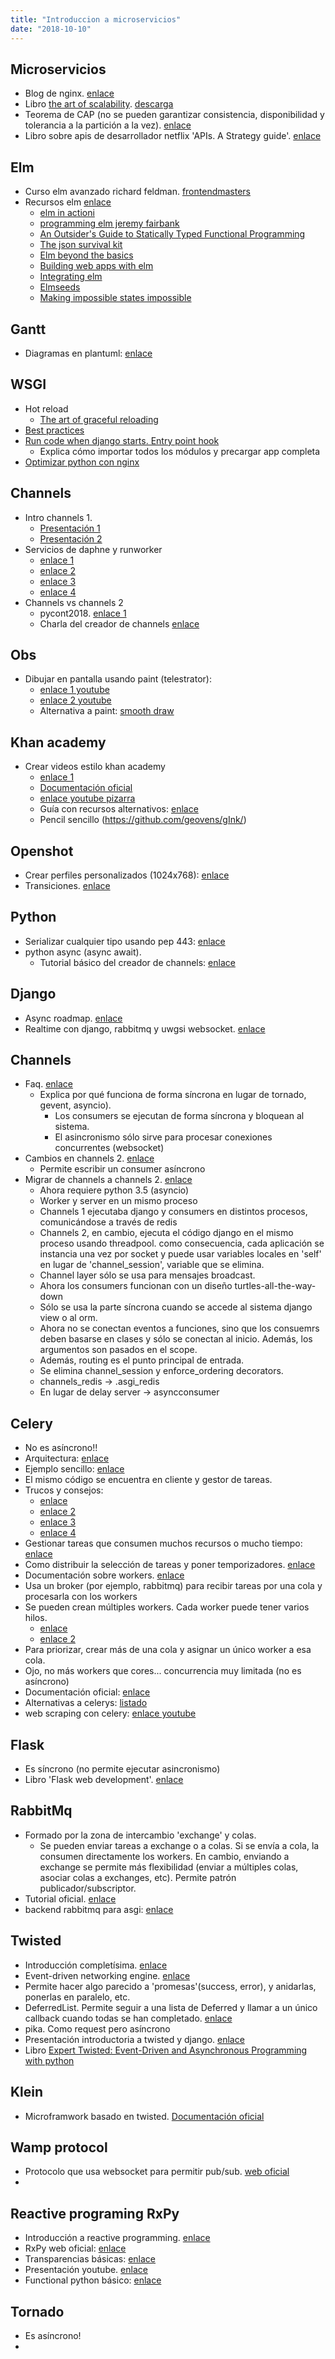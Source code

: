 ```yaml
---
title: "Introduccion a microservicios"
date: "2018-10-10"
---
```


## Microservicios

- Blog de nginx. [enlace](https://www.nginx.com/blog/building-microservices-using-an-api-gateway/)
- Libro [the art of scalability](http://theartofscalability.com/). [descarga](http://docs.google.com/uc?export=download&id=0B6TT5hyBTvL6ODBkNDVkOGQtZjc5MS00N2FhLWIyY2ItOTlkMzA1NmJkOTc1)
- Teorema de CAP (no se pueden garantizar consistencia, disponibilidad y tolerancia a la partición a la vez). [enlace](https://en.wikipedia.org/wiki/CAP_theorem)
- Libro sobre apis de desarrollador netflix 'APIs. A Strategy guide'. [enlace](http://shop.oreilly.com/product/0636920021223.do)

## Elm

- Curso elm avanzado richard feldman. [frontendmasters](https://frontendmasters.com/courses/advanced-elm/)
- Recursos elm [enlace](https://korban.net/posts/elm/2018-07-31-learning-elm-2018-comprehensive-list-resources/)
  - [elm in actioni](https://www.manning.com/books/elm-in-action)
  - [programming elm jeremy fairbank](https://pragprog.com/book/jfelm/programming-elm)
  - [An Outsider's Guide to Statically Typed Functional Programming](https://leanpub.com/outsidefp)
  - [The json survival kit](https://www.brianthicks.com/json-survival-kit/)
  - [Elm beyond the basics](https://courses.knowthen.com/p/elm-beyond-the-basics)
  - [Building web apps with elm](https://pragmaticstudio.com/courses/elm)
  - [Integrating elm](https://pragmaticstudio.com/courses/integrating-elm)
  - [Elmseeds](https://elmseeds.thaterikperson.com/)
  - [Making impossible states impossible](https://www.youtube.com/watch?v=IcgmSRJHu_8)

## Gantt

- Diagramas en plantuml: [enlace](https://ondahostil.wordpress.com/2018/01/27/lo-que-he-aprendido-diagramas-de-gantt-en-plantuml/)

## WSGI

- Hot reload
  - [The art of graceful reloading](https://uwsgi-docs.readthedocs.io/en/latest/articles/TheArtOfGracefulReloading.html)
- [Best practices](https://uwsgi-docs.readthedocs.io/en/latest/ThingsToKnow.html)
- [Run code when django starts. Entry point hook](https://uwsgi-docs.readthedocs.io/en/latest/ThingsToKnow.html)
  - Explica cómo importar todos los módulos y precargar app completa
- [Optimizar python con nginx](https://www.nginx.com/blog/maximizing-python-performance-with-nginx-parti-web-serving-and-caching/)

## Channels

- Intro channels 1.
  - [Presentación 1](https://rlaverde.me/talks/django-channels/django-channels.pdf)
  - [Presentación 2](https://es.slideshare.net/AlbertOConnor/async-tasks-with-django-channels)
- Servicios de daphne y runworker
  - [enlace 1](https://stackoverflow.com/questions/46655488/running-django-channels-with-daphne-on-systemd)
  - [enlace 2](https://stackoverflow.com/questions/50192967/deploying-django-channels-how-to-keep-daphne-running-after-exiting-shell-on-web)
  - [enlace 3](https://gist.github.com/wyde/dbef999aa8b9fc2f96bdc2e841349613)
  - [enlace 4](https://stackoverflow.com/questions/52276913/django-channels-2-apache-centos-7-deploy)
- Channels vs channels 2
  - pycont2018. [enlace 1](https://speakerdeck.com/chairco/pycontw-2018-easy-way-to-build-a-real-time-and-asynchronous-web-or-app-with-django-channels?slide=85)
  - Charla del creador de channels [enlace](https://speakerdeck.com/andrewgodwin/taking-django-async)

## Obs

- Dibujar en pantalla usando paint (telestrator):
  - [enlace 1 youtube](https://www.youtube.com/watch?v=_n-ozCs9xFc)
  - [enlace 2 youtube](https://www.youtube.com/watch?v=JldTr7Qptt8)
  - Alternativa a paint: [smooth draw](http://www.smoothdraw.com/sd)

## Khan academy

- Crear videos estilo khan academy
  - [enlace 1](https://iteachu.uaf.edu/creating-khan-academy-style-screencasts/)
  - [Documentación oficial](https://khanacademy.zendesk.com/hc/en-us/articles/226885367-How-do-I-recreate-Khan-Academy-videos-)
  - [enlace youtube pizarra](https://www.youtube.com/watch?v=Ohu-5sVux28&feature=youtu.be)
  - Guía con recursos alternativos: [enlace](https://docs.google.com/document/d/1GZhcZrbpJiKlc__ofExEZbHn8jVr2l6u85TA8oT8GxY/edit#)
  - Pencil sencillo (https://github.com/geovens/gInk/)

## Openshot

- Crear perfiles personalizados (1024x768): [enlace](https://www.openshot.org/static/files/user-guide/profiles.html#custom-profile)
- Transiciones. [enlace](https://www.openshot.org/static/files/user-guide/transitions.html)

## Python

- Serializar cualquier tipo usando pep 443: [enlace](https://hynek.me/articles/serialization/)
- python async (async await).
  - Tutorial básico del creador de channels: [enlace](https://www.aeracode.org/2018/02/19/python-async-simplified/)

## Django

- Async roadmap. [enlace](https://www.aeracode.org/2018/06/04/django-async-roadmap/)
- Realtime con django, rabbitmq y uwgsi websocket. [enlace](https://danidee10.github.io/2018/01/13/realtime-django-5.html)

## Channels

- Faq. [enlace](https://channels.readthedocs.io/en/1.x/faqs.html)
  - Explica por qué funciona de forma síncrona en lugar de tornado, gevent, asyncio).
    - Los consumers se ejecutan de forma síncrona y bloquean al sistema.
    - El asincronismo sólo sirve para procesar conexiones concurrentes (websocket)
- Cambios en channels 2. [enlace](https://www.aeracode.org/2017/10/18/channels-2-october/)
  - Permite escribir un consumer asíncrono
- Migrar de channels a channels 2. [enlace](https://channels.readthedocs.io/en/latest/one-to-two.html)
  - Ahora requiere python 3.5 (asyncio)
  - Worker y server en un mismo proceso
  - Channels 1 ejecutaba django y consumers en distintos procesos, comunicándose a través de redis
  - Channels 2, en cambio, ejecuta el código django en el mismo proceso usando threadpool. como consecuencia, cada aplicación se instancia una vez por socket y puede usar variables locales en 'self' en lugar de 'channel_session', variable que se elimina.
  - Channel layer sólo se usa para mensajes broadcast.
  - Ahora los consumers funcionan con un diseño turtles-all-the-way-down
  - Sólo se usa la parte síncrona cuando se accede al sistema django view o al orm.
  - Ahora no se conectan eventos a funciones, sino que los consuemrs deben basarse en clases y sólo se conectan al inicio. Además, los argumentos son pasados en el scope.
  - Además, routing es el punto principal de entrada.
  - Se elimina channel_session y enforce_ordering decorators.
  - channels_redis -> .asgi_redis
  - En lugar de delay server -> asyncconsumer

## Celery

- No es asíncrono!!
- Arquitectura: [enlace](https://www.vinta.com.br/blog/2017/celery-overview-archtecture-and-how-it-works/)
- Ejemplo sencillo: [enlace](http://buhoprogramador.com/entrada/14/celery-django)
- El mismo código se encuentra en cliente y gestor de tareas.
- Trucos y consejos:
  - [enlace](https://www.vinta.com.br/blog/2018/celery-wild-tips-and-tricks-run-async-tasks-real-world/)
  - [enlace 2](https://denibertovic.com/posts/celery-best-practices/)
  - [enlace 3](https://blog.balthazar-rouberol.com/celery-best-practices)
  - [enlace 4](http://celerytaskschecklist.com/)
- Gestionar tareas que consumen muchos recursos o mucho tiempo: [enlace](https://www.vinta.com.br/blog/2018/dealing-resource-consuming-tasks-celery/)
- Como distribuir la selección de tareas y poner temporizadores. [enlace](https://medium.com/@taylorhughes/three-quick-tips-from-two-years-with-celery-c05ff9d7f9eb)
- Documentación sobre workers. [enlace](http://docs.celeryproject.org/en/latest/userguide/workers.html)
- Usa un broker (por ejemplo, rabbitmq) para recibir tareas por una cola y procesarla con los workers
- Se pueden crean múltiples workers. Cada worker puede tener varios hilos.
  - [enlace](https://serverfault.com/questions/655387/running-multiple-workers-using-celery)
  - [enlace 2](https://stackoverflow.com/questions/31898311/celery-difference-between-concurrency-workers-and-autoscaling)
- Para priorizar, crear más de una cola y asignar un único worker a esa cola.
- Ojo, no más workers que cores... concurrencia muy limitada (no es asíncrono)
- Documentación oficial: [enlace](http://docs.celeryproject.org/en/latest/index.html)
- Alternativas a celerys: [listado](https://www.fullstackpython.com/task-queues.html)
- web scraping con celery: [enlace youtube](https://www.youtube.com/watch?v=-ISgjBQDnhw)

## Flask

- Es síncrono (no permite ejecutar asincronismo)
- Libro 'Flask web development'. [enlace](http://shop.oreilly.com/product/0636920031116.do?cmp=af-webplatform-books-videos-product_cj_9781449372620_%25zp)

## RabbitMq

- Formado por la zona de intercambio 'exchange' y colas.
  - Se pueden enviar tareas a exchange o a colas. Si se envía a cola, la consumen directamente los workers. En cambio, enviando a exchange se permite más flexibilidad (enviar a múltiples colas, asociar colas a exchanges, etc). Permite patrón publicador/subscriptor.
- Tutorial oficial. [enlace](https://www.rabbitmq.com/getstarted.html)
- backend rabbitmq para asgi: [enlace](https://github.com/proofit404/asgi_rabbitmq)

## Twisted

- Introducción completísima. [enlace](http://krondo.com/an-introduction-to-asynchronous-programming-and-twisted/)
- Event-driven networking engine. [enlace](https://twistedmatrix.com/trac/)
- Permite hacer algo parecido a 'promesas'(success, error), y anidarlas, ponerlas en paralelo, etc.
- DeferredList. Permite seguir a una lista de Deferred y llamar a un único callback cuando todas se han completado. [enlace](https://twistedmatrix.com/documents/current/api/twisted.internet.defer.DeferredList.html)
- pika. Como request pero asíncrono
- Presentación introductoria a twisted y django. [enlace](https://speakerdeck.com/hawkowl/what-django-can-learn-from-twisted-djangoconau-2015-keynote?slide=19)
- Libro [Expert Twisted: Event-Driven and Asynchronous Programming with python](https://www.amazon.com/Expert-Twisted-Event-Driven-Asynchronous-Programming/dp/1484237412)

## Klein

- Microframwork basado en twisted. [Documentación oficial](https://klein.readthedocs.io/en/latest/)

## Wamp protocol

- Protocolo que usa websocket para permitir pub/sub. [web oficial](https://wamp-proto.org/)
-

## Reactive programing RxPy

- Introducción a reactive programming. [enlace](https://gist.github.com/staltz/868e7e9bc2a7b8c1f754)
- RxPy web oficial: [enlace](https://github.com/ReactiveX/RxPY)
- Transparencias básicas: [enlace](https://keitheis.github.io/reactive-programming-in-python/#89)
- Presentación youtube. [enlace](https://vtalks.net/talk/valery-calderon-reactive-programming-with-rxpy-pycon-2018/)
- Functional python básico: [enlace](https://github.com/EntilZha/PyFunctional)

## Tornado

- Es asíncrono!
-
